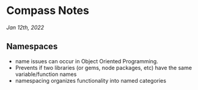 # Compass Notes
*Jan 12th, 2022*
## Namespaces
  * name issues can occur in Object Oriented Programming. 
  * Prevents if two libraries (or gems, node packages, etc) have the same variable/function names
  * namespacing organizes functionality into named categories